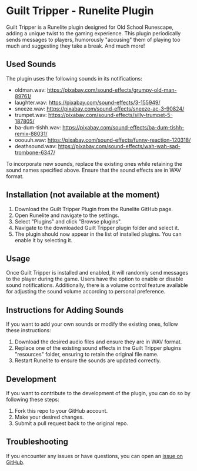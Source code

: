 # Guilt Tripper - Runelite Plugin

Guilt Tripper is a Runelite plugin designed for Old School Runescape, adding a unique twist to the gaming experience. This plugin periodically sends messages to players, humorously "accusing" them of playing too much and suggesting they take a break. And much more!

## Used Sounds

The plugin uses the following sounds in its notifications:

- oldman.wav: https://pixabay.com/sound-effects/grumpy-old-man-89761/
- laughter.wav: https://pixabay.com/sound-effects/3-155949/
- sneeze.wav: https://pixabay.com/sound-effects/sneeze-ac-3-90824/
- trumpet.wav: https://pixabay.com/sound-effects/silly-trumpet-5-187805/
- ba-dum-tishh.wav: https://pixabay.com/sound-effects/ba-dum-tishh-remix-88031/
- ooouuh.wav: https://pixabay.com/sound-effects/funny-reaction-120318/
- deathsound.wav: https://pixabay.com/sound-effects/wah-wah-sad-trombone-6347/

To incorporate new sounds, replace the existing ones while retaining the sound names specified above. Ensure that the sound effects are in WAV format.

## Installation (not available at the moment)

1. Download the Guilt Tripper Plugin from the Runelite GitHub page.
2. Open Runelite and navigate to the settings.
3. Select "Plugins" and click "Browse plugins".
4. Navigate to the downloaded Guilt Tripper plugin folder and select it.
5. The plugin should now appear in the list of installed plugins. You can enable it by selecting it.

## Usage

Once Guilt Tripper is installed and enabled, it will randomly send messages to the player during the game. Users have the option to enable or disable sound notifications. Additionally, there is a volume control feature available for adjusting the sound volume according to personal preference.

## Instructions for Adding Sounds

If you want to add your own sounds or modify the existing ones, follow these instructions:

1. Download the desired audio files and ensure they are in WAV format.
2. Replace one of the existing sound effects in the Guilt Tripper plugins "resources" folder, ensuring to retain the original file name.
3. Restart Runelite to ensure the sounds are updated correctly.

## Development

If you want to contribute to the development of the plugin, you can do so by following these steps:

1. Fork this repo to your GitHub account.
2. Make your desired changes.
3. Submit a pull request back to the original repo.

## Troubleshooting

If you encounter any issues or have questions, you can open an [issue on GitHub](https://github.com/Kimpulla/guilt-tripper/issues).

